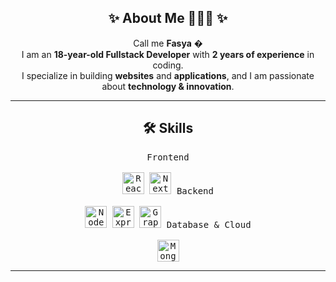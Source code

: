 <h2 align="center">✨ About Me 🧑🏼‍💻 ✨</h2>
<p align="center">
  Call me <b>Fasya</b> � <br>
  I am an <b>18-year-old Fullstack Developer</b> with <b>2 years of experience</b> in coding. <br>
  I specialize in building <b>websites</b> and <b>applications</b>, and I am passionate about <b>technology & innovation</b>.
</p>

<hr>

<h2 align="center">🛠️ Skills</h2>
<p align="center">
  <kbd>
    <kbd>Frontend</kbd>
    <br><br>
    <img width="35px" src="https://cdn.jsdelivr.net/gh/devicons/devicon/icons/react/react-original.svg" alt="React"/>
    <img width="35px" src="https://cdn.jsdelivr.net/gh/devicons/devicon/icons/nextjs/nextjs-original.svg" alt="Next.js"/>
  </kbd>
  <kbd>
    <kbd>Backend</kbd>
    <br><br>
    <img width="35px" src="https://cdn.jsdelivr.net/gh/devicons/devicon/icons/nodejs/nodejs-original.svg" alt="Node.js"/>
    <img width="35px" src="https://cdn.jsdelivr.net/gh/devicons/devicon/icons/express/express-original.svg" alt="Express"/>
    <img width="35px" src="https://cdn.jsdelivr.net/gh/devicons/devicon/icons/graphql/graphql-plain.svg" alt="GraphQL"/>
  </kbd>
  <kbd>
    <kbd>Database & Cloud</kbd>
    <br><br>
    <img width="35px" src="https://cdn.jsdelivr.net/gh/devicons/devicon/icons/mongodb/mongodb-original.svg" alt="MongoDB"/>
  </kbd>
</p>

<hr>
